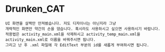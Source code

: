 # Drunken_CAT

    UI 화면을 살짝만 만져봤습니다. 저도 디자이너는 아닌지라 그냥
    개략적인 화면만 약간의 손을 댔습니다. 혹시라도 사용하시고 싶으면 사용하시기 바랍니다.
    적용법은 activity_main.xml을 삭제하시고 activity_temp_main.xml을 activity_main.xml로 이름을 바꿔주시면 됩니다.
    그리고 난 후 .xml 파일에 각 EditText 부분의 id를 새롭게 부여하시면 됩니다.

